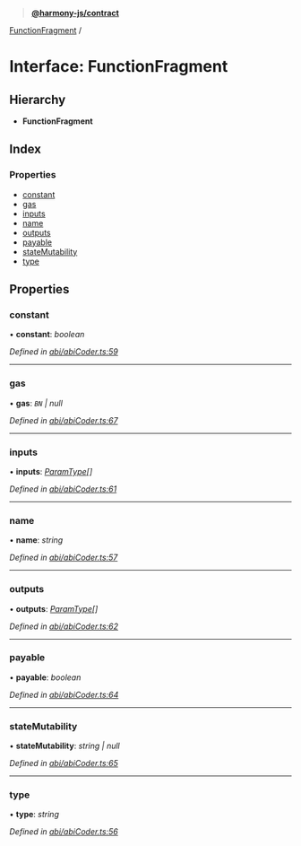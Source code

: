 > **[@harmony-js/contract](../README.md)**

[FunctionFragment](functionfragment.md) /

# Interface: FunctionFragment

## Hierarchy

* **FunctionFragment**

## Index

### Properties

* [constant](functionfragment.md#constant)
* [gas](functionfragment.md#gas)
* [inputs](functionfragment.md#inputs)
* [name](functionfragment.md#name)
* [outputs](functionfragment.md#outputs)
* [payable](functionfragment.md#payable)
* [stateMutability](functionfragment.md#statemutability)
* [type](functionfragment.md#type)

## Properties

###  constant

• **constant**: *boolean*

*Defined in [abi/abiCoder.ts:59](https://github.com/FireStack-Lab/Harmony-sdk-core/blob/edb8e7a/packages/harmony-contract/src/abi/abiCoder.ts#L59)*

___

###  gas

• **gas**: *`BN` | null*

*Defined in [abi/abiCoder.ts:67](https://github.com/FireStack-Lab/Harmony-sdk-core/blob/edb8e7a/packages/harmony-contract/src/abi/abiCoder.ts#L67)*

___

###  inputs

• **inputs**: *[ParamType](paramtype.md)[]*

*Defined in [abi/abiCoder.ts:61](https://github.com/FireStack-Lab/Harmony-sdk-core/blob/edb8e7a/packages/harmony-contract/src/abi/abiCoder.ts#L61)*

___

###  name

• **name**: *string*

*Defined in [abi/abiCoder.ts:57](https://github.com/FireStack-Lab/Harmony-sdk-core/blob/edb8e7a/packages/harmony-contract/src/abi/abiCoder.ts#L57)*

___

###  outputs

• **outputs**: *[ParamType](paramtype.md)[]*

*Defined in [abi/abiCoder.ts:62](https://github.com/FireStack-Lab/Harmony-sdk-core/blob/edb8e7a/packages/harmony-contract/src/abi/abiCoder.ts#L62)*

___

###  payable

• **payable**: *boolean*

*Defined in [abi/abiCoder.ts:64](https://github.com/FireStack-Lab/Harmony-sdk-core/blob/edb8e7a/packages/harmony-contract/src/abi/abiCoder.ts#L64)*

___

###  stateMutability

• **stateMutability**: *string | null*

*Defined in [abi/abiCoder.ts:65](https://github.com/FireStack-Lab/Harmony-sdk-core/blob/edb8e7a/packages/harmony-contract/src/abi/abiCoder.ts#L65)*

___

###  type

• **type**: *string*

*Defined in [abi/abiCoder.ts:56](https://github.com/FireStack-Lab/Harmony-sdk-core/blob/edb8e7a/packages/harmony-contract/src/abi/abiCoder.ts#L56)*